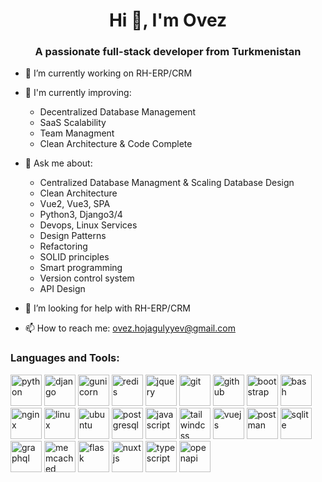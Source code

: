 <h1 align="center">Hi 👋, I'm Ovez</h1>
<h3 align="center">A passionate full-stack developer from Turkmenistan</h3>

<!--
<p float="left">
  <img height="170em" align="center" src="https://github-readme-stats.vercel.app/api?username=Hojagulyyev&show_icons=true&theme=tokyonight&count_private=true" />
  <img height="170em" align="center" src="https://github-readme-stats.vercel.app/api/top-langs/?username=Hojagulyyev&layout=compact&show_icons=true&theme=tokyonight&langs_count=8" />
</p>
-->


- 🔭 I’m currently working on RH-ERP/CRM
  
- 🌱 I'm currently improving:
  - Decentralized Database Management
  - SaaS Scalability
  - Team Managment
  - Clean Architecture & Code Complete
    
- 💬 Ask me about:
  - Centralized Database Managment & Scaling Database Design
  - Clean Architecture
  - Vue2, Vue3, SPA
  - Python3, Django3/4
  - Devops, Linux Services
  - Design Patterns
  - Refactoring
  - SOLID principles
  - Smart programming
  - Version control system
  - API Design
    
- 🤔 I’m looking for help with RH-ERP/CRM
  
- 📫 How to reach me: ovez.hojagulyyev@gmail.com

<h3 align="left">Languages and Tools:</h3>
<p align="left">

  <img src="https://www.vectorlogo.zone/logos/python/python-ar21.svg" alt="python" height="50"/>
  <img src="https://www.vectorlogo.zone/logos/djangoproject/djangoproject-ar21.svg" alt="django" height="50"/>
  <img src="https://www.vectorlogo.zone/logos/gunicorn/gunicorn-ar21.svg" alt="gunicorn" height="50"/>
  <img src="https://www.vectorlogo.zone/logos/redis/redis-ar21.svg" alt="redis" height="50"/>
  <img src="https://www.vectorlogo.zone/logos/jquery/jquery-ar21.svg" alt="jquery" height="50"/>
  <img src="https://www.vectorlogo.zone/logos/git-scm/git-scm-ar21.svg" alt="git" height="50"/>
  <img src="https://www.vectorlogo.zone/logos/github/github-ar21.svg" alt="github" height="50"/>
  <img src="https://www.vectorlogo.zone/logos/getbootstrap/getbootstrap-ar21.svg" alt="bootstrap" height="50"/>
  <img src="https://www.vectorlogo.zone/logos/gnu_bash/gnu_bash-ar21.svg" alt="bash" height="50"/>
  <img src="https://www.vectorlogo.zone/logos/nginx/nginx-ar21.svg" alt="nginx" height="50"/>
  <img src="https://www.vectorlogo.zone/logos/linux/linux-ar21.svg" alt="linux" height="50"/>
  <img src="https://www.vectorlogo.zone/logos/ubuntu/ubuntu-ar21.svg" alt="ubuntu" height="50"/>
  <img src="https://www.vectorlogo.zone/logos/postgresql/postgresql-ar21.svg" alt="postgresql" height="50"/>
  <img src="https://www.vectorlogo.zone/logos/javascript/javascript-ar21.svg" alt="javascript" height="50"/>
  <img src="https://www.vectorlogo.zone/logos/tailwindcss/tailwindcss-ar21.svg" alt="tailwindcss" height="50"/>
  <img src="https://www.vectorlogo.zone/logos/vuejs/vuejs-ar21.svg" alt="vuejs" height="50"/>
  <img src="https://www.vectorlogo.zone/logos/getpostman/getpostman-ar21.svg" alt="postman" height="50"/>
  <img src="https://www.vectorlogo.zone/logos/sqlite/sqlite-ar21.svg" alt="sqlite" height="50"/>
  <img src="https://www.vectorlogo.zone/logos/graphql/graphql-ar21.svg" alt="graphql" height="50"/>
  <img src="https://www.vectorlogo.zone/logos/memcached/memcached-ar21.svg" alt="memcached" height="50"/>
  <img src="https://www.vectorlogo.zone/logos/pocoo_flask/pocoo_flask-ar21.svg" alt="flask" height="50"/>
  <img src="https://www.vectorlogo.zone/logos/nuxtjs/nuxtjs-ar21.svg" alt="nuxtjs" height="50"/>
  <img src="https://www.vectorlogo.zone/logos/typescriptlang/typescriptlang-ar21.svg" alt="typescript" height="50"/>
  <img src="https://www.vectorlogo.zone/logos/openapis/openapis-ar21.svg" alt="openapi" height="50"/>
</p>

<!--
**Hojagulyyev/Hojagulyyev** is a ✨ _special_ ✨ repository because its `README.md` (this file) appears on your GitHub profile.

Here are some ideas to get you started:

- 🔭 I’m currently working on ...
- 🌱 I’m currently learning ...
- 👯 I’m looking to collaborate on ...
- 🤔 I’m looking for help with ...
- 💬 Ask me about ...
- 📫 How to reach me: ...
- 😄 Pronouns: ...
- ⚡ Fun fact: ...
-->
